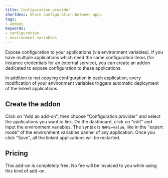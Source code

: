 ```yaml
---
title: Configuration provider
shortdesc: Share configuration between apps
tags:
- addons
keywords:
- configuration
- environment variables
---
```


Expose configuration to your applications (via environment variables).
If you have multiple applications which need the same configuration items
(for instance credentials for an external service), you can create an
addon dedicated to expose configuration to these applications.

In addition to not copying configuration in each application, every modification
of your environment variables triggers automatic deployment of the linked applications.

## Create the addon

Click on "Add an add-on", then choose "Configuration provider" and select the applications
you want to link. On the dashboard, click on "edit" and input the environment variables.
The syntax is `NAME=value`, like in the "expert mode" of the environment variables pannel of any application.
Once you click "Save", all the linked applications will be restarted.

## Pricing

This add-on is completely free. No fee will be invoiced to you while using this kind of add-on.
